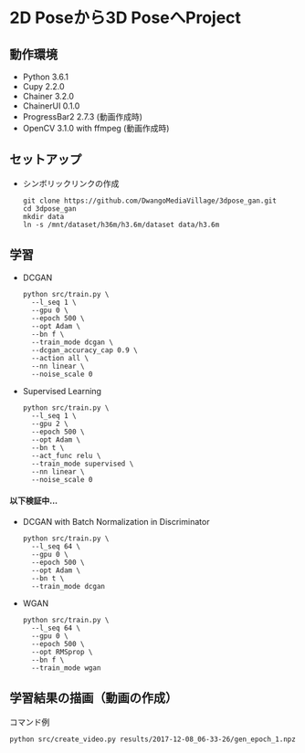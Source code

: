 # 2D Poseから3D PoseへProject

## 動作環境
  - Python 3.6.1
  - Cupy 2.2.0
  - Chainer 3.2.0
  - ChainerUI 0.1.0
  - ProgressBar2 2.7.3 (動画作成時)
  - OpenCV 3.1.0 with ffmpeg (動画作成時)

## セットアップ
  - シンボリックリンクの作成
    ```
    git clone https://github.com/DwangoMediaVillage/3dpose_gan.git
    cd 3dpose_gan
    mkdir data
    ln -s /mnt/dataset/h36m/h3.6m/dataset data/h3.6m
    ```

## 学習
  - DCGAN
    ```
    python src/train.py \
      --l_seq 1 \
      --gpu 0 \
      --epoch 500 \
      --opt Adam \
      --bn f \
      --train_mode dcgan \
      --dcgan_accuracy_cap 0.9 \
      --action all \
      --nn linear \
      --noise_scale 0
    ```

  - Supervised Learning
    ```
    python src/train.py \             
      --l_seq 1 \
      --gpu 2 \
      --epoch 500 \
      --opt Adam \
      --bn t \
      --act_func relu \
      --train_mode supervised \
      --nn linear \
      --noise_scale 0
    ```

#### 以下検証中...
  - DCGAN with Batch Normalization in Discriminator
    ```
    python src/train.py \
      --l_seq 64 \
      --gpu 0 \
      --epoch 500 \
      --opt Adam \
      --bn t \
      --train_mode dcgan
    ```

  - WGAN
    ```
    python src/train.py \
      --l_seq 64 \
      --gpu 0 \
      --epoch 500 \
      --opt RMSprop \
      --bn f \
      --train_mode wgan
    ```

## 学習結果の描画（動画の作成）
コマンド例
```
python src/create_video.py results/2017-12-08_06-33-26/gen_epoch_1.npz
```
